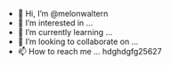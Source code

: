 - 👋 Hi, I’m @melonwaltern
- 👀 I’m interested in ...
- 🌱 I’m currently learning ...
- 💞️ I’m looking to collaborate on ...
- 📫 How to reach me ...
hdghdgfg25627
<!---
melonwaltern/melonwaltern is a ✨ special ✨ repository because its `README.md` (this file) appears on your GitHub profile.
You can click the Preview link to take a look at your changes.
--->
